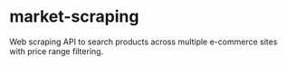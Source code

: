 # market-scraping
Web scraping API to search products across multiple e-commerce sites with price range filtering.
